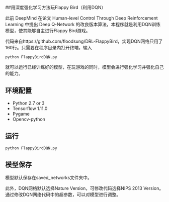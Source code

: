 ##用深度强化学习方法玩Flappy Bird（利用DQN）

此前 DeepMind 在论文 Human-level Control Through Deep Reinforcement Learning 中提出 Deep Q-Network 的改良版本算法，本程序就是利用DQN训练模型，使其能够自主进行Flappy Bird游戏。

代码来自https://github.com/floodsung/DRL-FlappyBird，实现DQN网络只用了160行。只需要在程序目录内打开终端，输入

`python FlappyBirdDQN.py`

就可以运行已经训练好的模型，在玩游戏的同时，模型会进行强化学习并强化自己的能力。


## 环境配置

- Python 2.7 or 3
- Tensorflow 1.11.0
- Pygame
- Opencv-python

## 运行

`python FlappyBirdDQN.py`

## 模型保存

模型默认保存在saved_networks文件夹中。

此外，DQN网络默认选择Nature Version，可修改代码选择NIPS 2013 Version。通过修改DQN网络代码中的超参数，可以对模型进行调整。

